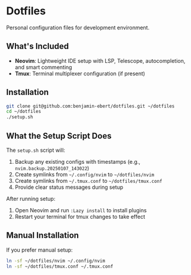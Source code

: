 # Dotfiles

Personal configuration files for development environment.

## What's Included
- **Neovim**: Lightweight IDE setup with LSP, Telescope, autocompletion, and smart commenting
- **Tmux**: Terminal multiplexer configuration (if present)

## Installation

```bash
git clone git@github.com:benjamin-ebert/dotfiles.git ~/dotfiles
cd ~/dotfiles
./setup.sh
```

## What the Setup Script Does

The `setup.sh` script will:
1. Backup any existing configs with timestamps (e.g., `nvim.backup.20250107_143022`)
2. Create symlinks from `~/.config/nvim` to `~/dotfiles/nvim`
3. Create symlinks from `~/.tmux.conf` to `~/dotfiles/tmux.conf`
4. Provide clear status messages during setup

After running setup:
1. Open Neovim and run `:Lazy install` to install plugins
2. Restart your terminal for tmux changes to take effect

## Manual Installation

If you prefer manual setup:
```bash
ln -sf ~/dotfiles/nvim ~/.config/nvim
ln -sf ~/dotfiles/tmux.conf ~/.tmux.conf
